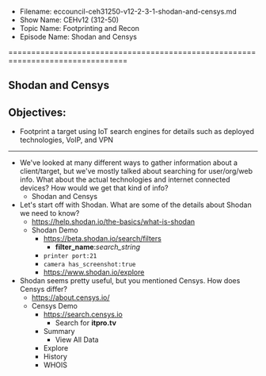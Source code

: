 - Filename: eccouncil-ceh31250-v12-2-3-1-shodan-and-censys.md
- Show Name: CEHv12 (312-50)
- Topic Name: Footprinting and Recon
- Episode Name: Shodan and Censys

================================================================================


Shodan and Censys
--------------------------------------------------------------------------------

Objectives:
--------------------------------------------------------------------------------
- Footprint a target using IoT search engines for details such as deployed
  technologies, VoIP, and VPN
--------------------------------------------------------------------------------

+ We've looked at many different ways to gather information about a client/target,
  but we've mostly talked about searching for user/org/web info. What about the
  actual technologies and internet connected devices? How would we get that kind
  of info?
  - Shodan and Censys
+ Let's start off with Shodan. What are some of the details about Shodan we need
  to know?
  - https://help.shodan.io/the-basics/what-is-shodan
  - Shodan Demo
    + https://beta.shodan.io/search/filters
      - **filter_name**:*search_string*
	+ `printer port:21`
	+ `camera has_screenshot:true`
    + https://www.shodan.io/explore
+ Shodan seems pretty useful, but you mentioned Censys. How does Censys differ?
  - https://about.censys.io/
  - Censys Demo
    + https://search.censys.io
      - Search for **itpro.tv**
	+ Summary
	  - View All Data
	+ Explore
	+ History
	+ WHOIS
